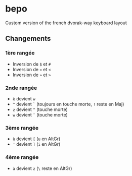 bepo
====

Custom version of the french dvorak-way keyboard layout

## Changements

### 1ère rangée
* Inversion de `$` et `#` 
* Inversion de `«` et `<`
* Inversion de `»` et `>`

### 2nde rangée
* `è` devient `w`
* `^` devient `` ` `` (toujours en touche morte, `!` reste en Maj)
* `z` devient `^` (touche morte)
* `w` devient `¨` (touche morte)

### 3ème rangée
* `ù` devient `[` (`u` en AltGr)
* `¨` devient `]` (`i` en AltGr)

### 4ème rangée
* `à` devient `z` (`\` reste en AltGr)

